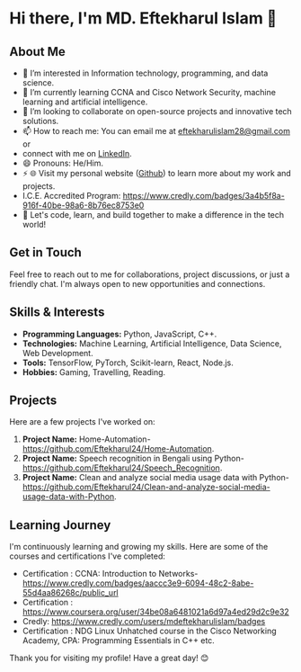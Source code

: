 # Hi there, I'm MD. Eftekharul Islam 👋

## About Me
- 👀 I’m interested in Information technology, programming, and data science.
- 🌱 I’m currently learning CCNA and Cisco Network Security, machine learning and artificial intelligence.
- 💞️ I’m looking to collaborate on open-source projects and innovative tech solutions.
- 📫 How to reach me: You can email me at eftekharulislam28@gmail.com or
- connect with me on [LinkedIn](https://linkedin.com/in/mdeftekharulislam).
- 😄 Pronouns: He/Him.
- ⚡ 🌐 Visit my personal website ([Github](https://github.com/Eftekharulislam30)) to learn more about my work and projects.
- I.C.E. Accredited Program: https://www.credly.com/badges/3a4b5f8a-916f-40be-98a6-8b76ec8753e0
- 🚀 Let's code, learn, and build together to make a difference in the tech world!

## Get in Touch
Feel free to reach out to me for collaborations, project discussions, or just a friendly chat. I'm always open to new opportunities and connections.

## Skills & Interests
- **Programming Languages:** Python, JavaScript, C++.
- **Technologies:** Machine Learning, Artificial Intelligence, Data Science, Web Development.
- **Tools:** TensorFlow, PyTorch, Scikit-learn, React, Node.js.
- **Hobbies:** Gaming, Travelling, Reading.

## Projects
Here are a few projects I've worked on:
1. **Project Name:** Home-Automation-https://github.com/Eftekharul24/Home-Automation.
2. **Project Name:** Speech recognition in Bengali using Python-https://github.com/Eftekharul24/Speech_Recognition.
3. **Project Name:** Clean and analyze social media usage data with Python-https://github.com/Eftekharul24/Clean-and-analyze-social-media-usage-data-with-Python.

## Learning Journey
I'm continuously learning and growing my skills. Here are some of the courses and certifications I've completed:
- Certification : CCNA: Introduction to Networks-https://www.credly.com/badges/aaccc3e9-6094-48c2-8abe-55d4aa86268c/public_url
- Certification : https://www.coursera.org/user/34be08a6481021a6d97a4ed29d2c9e32
- Credly: https://www.credly.com/users/mdeftekharulislam/badges
- Certification : NDG Linux Unhatched course in the Cisco Networking Academy, CPA: Programming Essentials in C++ etc.

Thank you for visiting my profile! Have a great day! 😊



<!---
Eftekharulislam30/Eftekharulislam30 is a ✨ special ✨ repository because its `README.md` (this file) appears on your GitHub profile.
You can click the Preview link to take a look at your changes.
--->
